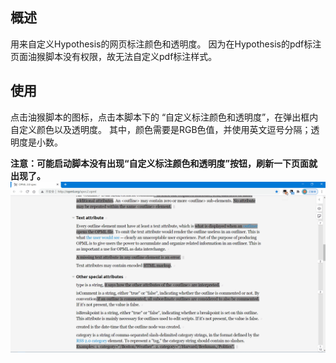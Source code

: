 ## 概述
用来自定义Hypothesis的网页标注颜色和透明度。
因为在Hypothesis的pdf标注页面油猴脚本没有权限，故无法自定义pdf标注样式。

## 使用
点击油猴脚本的图标，点击本脚本下的 “自定义标注颜色和透明度”，在弹出框内自定义颜色以及透明度。
其中，颜色需要是RGB色值，并使用英文逗号分隔；透明度是小数。

**注意：可能启动脚本没有出现“自定义标注颜色和透明度”按钮，刷新一下页面就出现了。**
![Hypothesis自定义标注颜色和透明度](https://raw.githubusercontent.com/coycs/Greasy-Fork/main/Hypothesis%E8%87%AA%E5%AE%9A%E4%B9%89%E6%A0%87%E6%B3%A8%E9%A2%9C%E8%89%B2%E5%92%8C%E9%80%8F%E6%98%8E%E5%BA%A6/imgs/1.gif)
